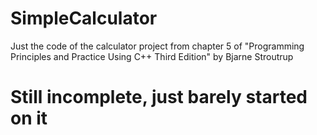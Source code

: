 # SimpleCalculator
Just the code of the calculator project from chapter 5 of "Programming Principles and Practice Using C++ Third Edition" by Bjarne Stroutrup

# Still incomplete, just barely started on it
